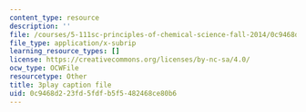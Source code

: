 ```yaml
---
content_type: resource
description: ''
file: /courses/5-111sc-principles-of-chemical-science-fall-2014/0c9468d223fd5fdfb5f5482468ce80b6_Qg7pQ_CYaIQ.vtt
file_type: application/x-subrip
learning_resource_types: []
license: https://creativecommons.org/licenses/by-nc-sa/4.0/
ocw_type: OCWFile
resourcetype: Other
title: 3play caption file
uid: 0c9468d2-23fd-5fdf-b5f5-482468ce80b6
---
```

